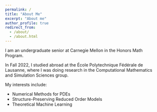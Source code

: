 ```yaml
---
permalink: /
title: "About Me"
excerpt: "About me"
author_profile: true
redirect_from: 
  - /about/
  - /about.html
---
```


I am an undergraduate senior at Carnegie Mellon in the Honors Math Program. 

In Fall 2022, I studied abroad at the École Polytechnique Fédérale de Lausanne, where I was doing research in the Computational Mathematics and Simulation Sciences group.

My interests include:
- Numerical Methods for PDEs
- Structure-Preserving Reduced Order Models
- Theoretical Machine Learning
